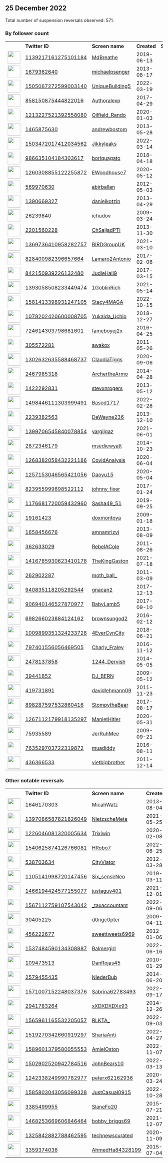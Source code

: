 
## 25 December 2022
Total number of suspension reversals observed: 571.

### By follower count
<table><tr><th></th><th align="left">Twitter ID</th><th align="left">Screen name</th>
<th align="left">Created</th><th align="left">Status</th><th align="left">Suspended</th><th align="left">Followers</th>
<tr><td><a href="https://pbs.twimg.com/profile_images/1628157957165707267/Q-X7iE_K_normal.jpg"><img src="https://pbs.twimg.com/profile_images/1628157957165707267/Q-X7iE_K_normal.jpg" width="40px" height="40px" align="center"/></a></td><td><a href="https://twitter.com/intent/user?user_id=1139217161275101184">1139217161275101184</a></td><td><a href="https://twitter.com/MdBreathe">MdBreathe</a></td><td>2019-06-13</td><td align="center"></td><td>2022-07-30</td><td>212923</td></tr>
<tr><td><a href="https://pbs.twimg.com/profile_images/1347992309535625216/8sHtpp8C_normal.jpg"><img src="https://pbs.twimg.com/profile_images/1347992309535625216/8sHtpp8C_normal.jpg" width="40px" height="40px" align="center"/></a></td><td><a href="https://twitter.com/intent/user?user_id=1679362640">1679362640</a></td><td><a href="https://twitter.com/michaelpsenger">michaelpsenger</a></td><td>2013-08-17</td><td align="center"></td><td>2022-03-09</td><td>155229</td></tr>
<tr><td><a href="https://pbs.twimg.com/profile_images/1638096864158392320/zbBc-yy7_normal.jpg"><img src="https://pbs.twimg.com/profile_images/1638096864158392320/zbBc-yy7_normal.jpg" width="40px" height="40px" align="center"/></a></td><td><a href="https://twitter.com/intent/user?user_id=1505067272599003140">1505067272599003140</a></td><td><a href="https://twitter.com/UniqueBuilding5">UniqueBuilding5</a></td><td>2022-03-19</td><td align="center"></td><td>2022-10-29</td><td>141129</td></tr>
<tr><td><a href="https://pbs.twimg.com/profile_images/1609044839596978177/in7I6Cro_normal.jpg"><img src="https://pbs.twimg.com/profile_images/1609044839596978177/in7I6Cro_normal.jpg" width="40px" height="40px" align="center"/></a></td><td><a href="https://twitter.com/intent/user?user_id=858150875444822016">858150875444822016</a></td><td><a href="https://twitter.com/Authoralexp">Authoralexp</a></td><td>2017-04-29</td><td align="center"></td><td>2022-12-21</td><td>83364</td></tr>
<tr><td><a href="https://pbs.twimg.com/profile_images/1380942320569303043/Y2-LkpFj_normal.jpg"><img src="https://pbs.twimg.com/profile_images/1380942320569303043/Y2-LkpFj_normal.jpg" width="40px" height="40px" align="center"/></a></td><td><a href="https://twitter.com/intent/user?user_id=1213227521392558080">1213227521392558080</a></td><td><a href="https://twitter.com/Oilfield_Rando">Oilfield_Rando</a></td><td>2020-01-03</td><td align="center"></td><td>2022-12-23</td><td>83040</td></tr>
<tr><td><a href="https://pbs.twimg.com/profile_images/1351554365216141313/8Ij7frD5_normal.jpg"><img src="https://pbs.twimg.com/profile_images/1351554365216141313/8Ij7frD5_normal.jpg" width="40px" height="40px" align="center"/></a></td><td><a href="https://twitter.com/intent/user?user_id=1465875630">1465875630</a></td><td><a href="https://twitter.com/andrewbostom">andrewbostom</a></td><td>2013-05-28</td><td align="center"></td><td>2022-07-27</td><td>67160</td></tr>
<tr><td><a href="https://pbs.twimg.com/profile_images/1507581916119445508/iGAbE9LS_normal.jpg"><img src="https://pbs.twimg.com/profile_images/1507581916119445508/iGAbE9LS_normal.jpg" width="40px" height="40px" align="center"/></a></td><td><a href="https://twitter.com/intent/user?user_id=1503472017412034562">1503472017412034562</a></td><td><a href="https://twitter.com/Jikkyleaks">Jikkyleaks</a></td><td>2022-03-14</td><td align="center"></td><td>2022-07-04</td><td>65938</td></tr>
<tr><td><a href="https://pbs.twimg.com/profile_images/1205190025656315904/QMHi-hK9_normal.jpg"><img src="https://pbs.twimg.com/profile_images/1205190025656315904/QMHi-hK9_normal.jpg" width="40px" height="40px" align="center"/></a></td><td><a href="https://twitter.com/intent/user?user_id=986635104184303617">986635104184303617</a></td><td><a href="https://twitter.com/boriquagato">boriquagato</a></td><td>2018-04-18</td><td align="center"></td><td></td><td>65746</td></tr>
<tr><td><a href="https://pbs.twimg.com/profile_images/1636735175462617089/vPht5xoC_normal.jpg"><img src="https://pbs.twimg.com/profile_images/1636735175462617089/vPht5xoC_normal.jpg" width="40px" height="40px" align="center"/></a></td><td><a href="https://twitter.com/intent/user?user_id=1260308855122255872">1260308855122255872</a></td><td><a href="https://twitter.com/EWoodhouse7">EWoodhouse7</a></td><td>2020-05-12</td><td align="center"></td><td>2022-07-07</td><td>51012</td></tr>
<tr><td><a href="https://pbs.twimg.com/profile_images/1320671112880152577/xXivOqmJ_normal.jpg"><img src="https://pbs.twimg.com/profile_images/1320671112880152577/xXivOqmJ_normal.jpg" width="40px" height="40px" align="center"/></a></td><td><a href="https://twitter.com/intent/user?user_id=569970630">569970630</a></td><td><a href="https://twitter.com/abirballan">abirballan</a></td><td>2012-05-03</td><td align="center"></td><td>2022-03-03</td><td>49029</td></tr>
<tr><td><a href="https://pbs.twimg.com/profile_images/1336579152166588419/C9fTDo8J_normal.jpg"><img src="https://pbs.twimg.com/profile_images/1336579152166588419/C9fTDo8J_normal.jpg" width="40px" height="40px" align="center"/></a></td><td><a href="https://twitter.com/intent/user?user_id=1390669327">1390669327</a></td><td><a href="https://twitter.com/danielkotzin">danielkotzin</a></td><td>2013-04-29</td><td align="center"></td><td>2022-04-30</td><td>43639</td></tr>
<tr><td><a href="https://pbs.twimg.com/profile_images/1498646123451498496/F237_yd0_normal.jpg"><img src="https://pbs.twimg.com/profile_images/1498646123451498496/F237_yd0_normal.jpg" width="40px" height="40px" align="center"/></a></td><td><a href="https://twitter.com/intent/user?user_id=26239840">26239840</a></td><td><a href="https://twitter.com/ichudov">ichudov</a></td><td>2009-03-24</td><td align="center"></td><td>2022-07-10</td><td>26802</td></tr>
<tr><td><a href="https://pbs.twimg.com/profile_images/1312509447361658887/7XjjvWB7_normal.jpg"><img src="https://pbs.twimg.com/profile_images/1312509447361658887/7XjjvWB7_normal.jpg" width="40px" height="40px" align="center"/></a></td><td><a href="https://twitter.com/intent/user?user_id=2201560228">2201560228</a></td><td><a href="https://twitter.com/ChSajjadPTI">ChSajjadPTI</a></td><td>2013-11-30</td><td align="center"></td><td></td><td>26448</td></tr>
<tr><td><a href="https://pbs.twimg.com/profile_images/1405477317305118722/yJaZzX4V_normal.jpg"><img src="https://pbs.twimg.com/profile_images/1405477317305118722/yJaZzX4V_normal.jpg" width="40px" height="40px" align="center"/></a></td><td><a href="https://twitter.com/intent/user?user_id=1369736410958282757">1369736410958282757</a></td><td><a href="https://twitter.com/BIRDGroupUK">BIRDGroupUK</a></td><td>2021-03-10</td><td align="center"></td><td></td><td>25786</td></tr>
<tr><td><a href="https://pbs.twimg.com/profile_images/1181313342922559488/VdH35Bi8_normal.jpg"><img src="https://pbs.twimg.com/profile_images/1181313342922559488/VdH35Bi8_normal.jpg" width="40px" height="40px" align="center"/></a></td><td><a href="https://twitter.com/intent/user?user_id=828400982396657664">828400982396657664</a></td><td><a href="https://twitter.com/Lamaro2Antonio">Lamaro2Antonio</a></td><td>2017-02-06</td><td align="center"></td><td>2022-09-10</td><td>23638</td></tr>
<tr><td><a href="https://pbs.twimg.com/profile_images/1466745342729281549/Yj1HNKye_normal.jpg"><img src="https://pbs.twimg.com/profile_images/1466745342729281549/Yj1HNKye_normal.jpg" width="40px" height="40px" align="center"/></a></td><td><a href="https://twitter.com/intent/user?user_id=842150939226132480">842150939226132480</a></td><td><a href="https://twitter.com/JudieHall9">JudieHall9</a></td><td>2017-03-15</td><td align="center"></td><td>2022-11-04</td><td>22699</td></tr>
<tr><td><a href="https://pbs.twimg.com/profile_images/1634135909858783234/HzShm-QE_normal.jpg"><img src="https://pbs.twimg.com/profile_images/1634135909858783234/HzShm-QE_normal.jpg" width="40px" height="40px" align="center"/></a></td><td><a href="https://twitter.com/intent/user?user_id=1393058508233449474">1393058508233449474</a></td><td><a href="https://twitter.com/1GoblinRich">1GoblinRich</a></td><td>2021-05-14</td><td align="center"></td><td>2022-12-16</td><td>22082</td></tr>
<tr><td><a href="https://pbs.twimg.com/profile_images/1653796863194148873/VUWyIus5_normal.jpg"><img src="https://pbs.twimg.com/profile_images/1653796863194148873/VUWyIus5_normal.jpg" width="40px" height="40px" align="center"/></a></td><td><a href="https://twitter.com/intent/user?user_id=1581413398931247105">1581413398931247105</a></td><td><a href="https://twitter.com/Stacy4MAGA">Stacy4MAGA</a></td><td>2022-10-15</td><td align="center"></td><td>2022-12-21</td><td>20706</td></tr>
<tr><td><a href="https://pbs.twimg.com/profile_images/1278353027926114304/lv6b4dw3_normal.jpg"><img src="https://pbs.twimg.com/profile_images/1278353027926114304/lv6b4dw3_normal.jpg" width="40px" height="40px" align="center"/></a></td><td><a href="https://twitter.com/intent/user?user_id=1078202420600008705">1078202420600008705</a></td><td><a href="https://twitter.com/Yukaida_Uchio">Yukaida_Uchio</a></td><td>2018-12-27</td><td align="center"></td><td></td><td>20256</td></tr>
<tr><td><a href="https://pbs.twimg.com/profile_images/1605496890216386560/0XfN9xuP_normal.jpg"><img src="https://pbs.twimg.com/profile_images/1605496890216386560/0XfN9xuP_normal.jpg" width="40px" height="40px" align="center"/></a></td><td><a href="https://twitter.com/intent/user?user_id=724614303798681601">724614303798681601</a></td><td><a href="https://twitter.com/fameboyej2x">fameboyej2x</a></td><td>2016-04-25</td><td align="center"></td><td>2022-12-14</td><td>18623</td></tr>
<tr><td><a href="https://pbs.twimg.com/profile_images/1653916441513537536/dcUagZBN_normal.jpg"><img src="https://pbs.twimg.com/profile_images/1653916441513537536/dcUagZBN_normal.jpg" width="40px" height="40px" align="center"/></a></td><td><a href="https://twitter.com/intent/user?user_id=305572281">305572281</a></td><td><a href="https://twitter.com/awakox">awakox</a></td><td>2011-05-26</td><td align="center"></td><td>2022-11-27</td><td>14703</td></tr>
<tr><td><a href="https://pbs.twimg.com/profile_images/1648841823408869377/9tJgLi9Q_normal.jpg"><img src="https://pbs.twimg.com/profile_images/1648841823408869377/9tJgLi9Q_normal.jpg" width="40px" height="40px" align="center"/></a></td><td><a href="https://twitter.com/intent/user?user_id=1302632635588468737">1302632635588468737</a></td><td><a href="https://twitter.com/ClaudiaTiggs">ClaudiaTiggs</a></td><td>2020-09-06</td><td align="center"></td><td>2022-10-10</td><td>14675</td></tr>
<tr><td><a href="https://pbs.twimg.com/profile_images/1627813069333364736/lDl8UoyG_normal.jpg"><img src="https://pbs.twimg.com/profile_images/1627813069333364736/lDl8UoyG_normal.jpg" width="40px" height="40px" align="center"/></a></td><td><a href="https://twitter.com/intent/user?user_id=2467985318">2467985318</a></td><td><a href="https://twitter.com/ArchertheArmo">ArchertheArmo</a></td><td>2014-04-28</td><td align="center"></td><td></td><td>14637</td></tr>
<tr><td><a href="https://pbs.twimg.com/profile_images/1606647786480467968/rGO92Xr5_normal.jpg"><img src="https://pbs.twimg.com/profile_images/1606647786480467968/rGO92Xr5_normal.jpg" width="40px" height="40px" align="center"/></a></td><td><a href="https://twitter.com/intent/user?user_id=1422292831">1422292831</a></td><td><a href="https://twitter.com/stevxnrogers">stevxnrogers</a></td><td>2013-05-12</td><td align="center"></td><td></td><td>11990</td></tr>
<tr><td><a href="https://pbs.twimg.com/profile_images/1608930214368649216/oKWNLHDk_normal.jpg"><img src="https://pbs.twimg.com/profile_images/1608930214368649216/oKWNLHDk_normal.jpg" width="40px" height="40px" align="center"/></a></td><td><a href="https://twitter.com/intent/user?user_id=1498446111303999491">1498446111303999491</a></td><td><a href="https://twitter.com/Based1717">Based1717</a></td><td>2022-02-28</td><td align="center"></td><td>2022-12-23</td><td>11891</td></tr>
<tr><td><a href="https://pbs.twimg.com/profile_images/1626079627591426048/ta3Slep7_normal.jpg"><img src="https://pbs.twimg.com/profile_images/1626079627591426048/ta3Slep7_normal.jpg" width="40px" height="40px" align="center"/></a></td><td><a href="https://twitter.com/intent/user?user_id=2239382563">2239382563</a></td><td><a href="https://twitter.com/DeWayne236">DeWayne236</a></td><td>2013-12-10</td><td align="center"></td><td>2022-10-12</td><td>10893</td></tr>
<tr><td><a href="https://pbs.twimg.com/profile_images/1523337682436472833/7i5QyMeq_normal.jpg"><img src="https://pbs.twimg.com/profile_images/1523337682436472833/7i5QyMeq_normal.jpg" width="40px" height="40px" align="center"/></a></td><td><a href="https://twitter.com/intent/user?user_id=1399706545840078854">1399706545840078854</a></td><td><a href="https://twitter.com/yargilgaz">yargilgaz</a></td><td>2021-06-01</td><td align="center"></td><td>2022-11-17</td><td>9742</td></tr>
<tr><td><a href="https://pbs.twimg.com/profile_images/1626359234748379136/jqRTcIwW_normal.png"><img src="https://pbs.twimg.com/profile_images/1626359234748379136/jqRTcIwW_normal.png" width="40px" height="40px" align="center"/></a></td><td><a href="https://twitter.com/intent/user?user_id=2872346179">2872346179</a></td><td><a href="https://twitter.com/msediewyatt">msediewyatt</a></td><td>2014-10-23</td><td align="center"></td><td>2022-08-20</td><td>9608</td></tr>
<tr><td><a href="https://pbs.twimg.com/profile_images/1276998810573500416/5vWQ2Za1_normal.jpg"><img src="https://pbs.twimg.com/profile_images/1276998810573500416/5vWQ2Za1_normal.jpg" width="40px" height="40px" align="center"/></a></td><td><a href="https://twitter.com/intent/user?user_id=1268382058432221186">1268382058432221186</a></td><td><a href="https://twitter.com/CovidAnalysis">CovidAnalysis</a></td><td>2020-06-04</td><td align="center"></td><td></td><td>9018</td></tr>
<tr><td><a href="https://pbs.twimg.com/profile_images/1373161308619608067/fG-ZAynr_normal.jpg"><img src="https://pbs.twimg.com/profile_images/1373161308619608067/fG-ZAynr_normal.jpg" width="40px" height="40px" align="center"/></a></td><td><a href="https://twitter.com/intent/user?user_id=1257153046565421056">1257153046565421056</a></td><td><a href="https://twitter.com/Daoyu15">Daoyu15</a></td><td>2020-05-04</td><td align="center">🔒</td><td>2022-07-17</td><td>7972</td></tr>
<tr><td><a href="https://pbs.twimg.com/profile_images/1085312818017034240/--Fp0tic_normal.jpg"><img src="https://pbs.twimg.com/profile_images/1085312818017034240/--Fp0tic_normal.jpg" width="40px" height="40px" align="center"/></a></td><td><a href="https://twitter.com/intent/user?user_id=823955999698522112">823955999698522112</a></td><td><a href="https://twitter.com/johnny_fixer">johnny_fixer</a></td><td>2017-01-24</td><td align="center"></td><td></td><td>7967</td></tr>
<tr><td><a href="https://pbs.twimg.com/profile_images/1226185516544151552/5DHAiNXj_normal.jpg"><img src="https://pbs.twimg.com/profile_images/1226185516544151552/5DHAiNXj_normal.jpg" width="40px" height="40px" align="center"/></a></td><td><a href="https://twitter.com/intent/user?user_id=1176681720059432960">1176681720059432960</a></td><td><a href="https://twitter.com/Sasha49_51">Sasha49_51</a></td><td>2019-09-25</td><td align="center"></td><td></td><td>7793</td></tr>
<tr><td><a href="https://pbs.twimg.com/profile_images/1649227660231311362/o50XqFTH_normal.jpg"><img src="https://pbs.twimg.com/profile_images/1649227660231311362/o50XqFTH_normal.jpg" width="40px" height="40px" align="center"/></a></td><td><a href="https://twitter.com/intent/user?user_id=19161423">19161423</a></td><td><a href="https://twitter.com/doxmontoya">doxmontoya</a></td><td>2009-01-18</td><td align="center"></td><td></td><td>7161</td></tr>
<tr><td><a href="https://pbs.twimg.com/profile_images/583057614675804160/vdUaCg-r_normal.jpg"><img src="https://pbs.twimg.com/profile_images/583057614675804160/vdUaCg-r_normal.jpg" width="40px" height="40px" align="center"/></a></td><td><a href="https://twitter.com/intent/user?user_id=1658456676">1658456676</a></td><td><a href="https://twitter.com/amnamrizvi">amnamrizvi</a></td><td>2013-08-09</td><td align="center"></td><td>2022-10-11</td><td>7089</td></tr>
<tr><td><a href="https://pbs.twimg.com/profile_images/963658310540054528/cXVULEr7_normal.jpg"><img src="https://pbs.twimg.com/profile_images/963658310540054528/cXVULEr7_normal.jpg" width="40px" height="40px" align="center"/></a></td><td><a href="https://twitter.com/intent/user?user_id=362633029">362633029</a></td><td><a href="https://twitter.com/RebelACole">RebelACole</a></td><td>2011-08-26</td><td align="center">🔒</td><td></td><td>6359</td></tr>
<tr><td><a href="https://pbs.twimg.com/profile_images/1649805083012661248/aPRjRomf_normal.jpg"><img src="https://pbs.twimg.com/profile_images/1649805083012661248/aPRjRomf_normal.jpg" width="40px" height="40px" align="center"/></a></td><td><a href="https://twitter.com/intent/user?user_id=1416785930623410178">1416785930623410178</a></td><td><a href="https://twitter.com/TheKingGaston">TheKingGaston</a></td><td>2021-07-18</td><td align="center"></td><td>2022-12-13</td><td>6285</td></tr>
<tr><td><a href="https://pbs.twimg.com/profile_images/1357415212891127818/PmDMk5eC_normal.jpg"><img src="https://pbs.twimg.com/profile_images/1357415212891127818/PmDMk5eC_normal.jpg" width="40px" height="40px" align="center"/></a></td><td><a href="https://twitter.com/intent/user?user_id=262902287">262902287</a></td><td><a href="https://twitter.com/moth_ball_">moth_ball_</a></td><td>2011-03-09</td><td align="center"></td><td></td><td>6222</td></tr>
<tr><td><a href="https://pbs.twimg.com/profile_images/1622694849370804224/RyaIIoNp_normal.jpg"><img src="https://pbs.twimg.com/profile_images/1622694849370804224/RyaIIoNp_normal.jpg" width="40px" height="40px" align="center"/></a></td><td><a href="https://twitter.com/intent/user?user_id=940835118205292544">940835118205292544</a></td><td><a href="https://twitter.com/gnacan2">gnacan2</a></td><td>2017-12-13</td><td align="center"></td><td></td><td>6170</td></tr>
<tr><td><a href="https://pbs.twimg.com/profile_images/1655369996871303168/Zpg_UrHs_normal.jpg"><img src="https://pbs.twimg.com/profile_images/1655369996871303168/Zpg_UrHs_normal.jpg" width="40px" height="40px" align="center"/></a></td><td><a href="https://twitter.com/intent/user?user_id=906940146527870977">906940146527870977</a></td><td><a href="https://twitter.com/BabyLamb5">BabyLamb5</a></td><td>2017-09-10</td><td align="center"></td><td>2022-11-23</td><td>5926</td></tr>
<tr><td><a href="https://pbs.twimg.com/profile_images/1415174767276081155/fd1ASaoS_normal.jpg"><img src="https://pbs.twimg.com/profile_images/1415174767276081155/fd1ASaoS_normal.jpg" width="40px" height="40px" align="center"/></a></td><td><a href="https://twitter.com/intent/user?user_id=698266023884124162">698266023884124162</a></td><td><a href="https://twitter.com/brownsungod2">brownsungod2</a></td><td>2016-02-12</td><td align="center"></td><td></td><td>5532</td></tr>
<tr><td><a href="https://pbs.twimg.com/profile_images/1613595504990121984/4Fh6VUeC_normal.jpg"><img src="https://pbs.twimg.com/profile_images/1613595504990121984/4Fh6VUeC_normal.jpg" width="40px" height="40px" align="center"/></a></td><td><a href="https://twitter.com/intent/user?user_id=1009899351324233728">1009899351324233728</a></td><td><a href="https://twitter.com/4EverCynCity">4EverCynCity</a></td><td>2018-06-21</td><td align="center"></td><td></td><td>5524</td></tr>
<tr><td><a href="https://pbs.twimg.com/profile_images/1191360470466400256/eHgSWk_6_normal.jpg"><img src="https://pbs.twimg.com/profile_images/1191360470466400256/eHgSWk_6_normal.jpg" width="40px" height="40px" align="center"/></a></td><td><a href="https://twitter.com/intent/user?user_id=797401556056469505">797401556056469505</a></td><td><a href="https://twitter.com/Charly_Fraley">Charly_Fraley</a></td><td>2016-11-12</td><td align="center"></td><td></td><td>5414</td></tr>
<tr><td><a href="https://pbs.twimg.com/profile_images/1290090690068742144/-72LvHaD_normal.jpg"><img src="https://pbs.twimg.com/profile_images/1290090690068742144/-72LvHaD_normal.jpg" width="40px" height="40px" align="center"/></a></td><td><a href="https://twitter.com/intent/user?user_id=2478137858">2478137858</a></td><td><a href="https://twitter.com/1244_Dervish">1244_Dervish</a></td><td>2014-05-05</td><td align="center"></td><td>2022-11-28</td><td>5074</td></tr>
<tr><td><a href="https://pbs.twimg.com/profile_images/1632554792219209729/IimKLVgL_normal.jpg"><img src="https://pbs.twimg.com/profile_images/1632554792219209729/IimKLVgL_normal.jpg" width="40px" height="40px" align="center"/></a></td><td><a href="https://twitter.com/intent/user?user_id=39441852">39441852</a></td><td><a href="https://twitter.com/DJ_BERN">DJ_BERN</a></td><td>2009-05-12</td><td align="center"></td><td></td><td>4981</td></tr>
<tr><td><a href="https://pbs.twimg.com/profile_images/1207938362738454528/VKwGiLUy_normal.jpg"><img src="https://pbs.twimg.com/profile_images/1207938362738454528/VKwGiLUy_normal.jpg" width="40px" height="40px" align="center"/></a></td><td><a href="https://twitter.com/intent/user?user_id=419731891">419731891</a></td><td><a href="https://twitter.com/davidlehmann09">davidlehmann09</a></td><td>2011-11-23</td><td align="center"></td><td>2022-11-01</td><td>4635</td></tr>
<tr><td><a href="https://pbs.twimg.com/profile_images/1606302629113393152/5rnWzRtw_normal.jpg"><img src="https://pbs.twimg.com/profile_images/1606302629113393152/5rnWzRtw_normal.jpg" width="40px" height="40px" align="center"/></a></td><td><a href="https://twitter.com/intent/user?user_id=898287597532860416">898287597532860416</a></td><td><a href="https://twitter.com/StompytheBear">StompytheBear</a></td><td>2017-08-17</td><td align="center"></td><td></td><td>4562</td></tr>
<tr><td><a href="https://pbs.twimg.com/profile_images/1348845181034967041/fumFU2f7_normal.jpg"><img src="https://pbs.twimg.com/profile_images/1348845181034967041/fumFU2f7_normal.jpg" width="40px" height="40px" align="center"/></a></td><td><a href="https://twitter.com/intent/user?user_id=1267112179918135297">1267112179918135297</a></td><td><a href="https://twitter.com/ManletHitler">ManletHitler</a></td><td>2020-05-31</td><td align="center">🚫</td><td></td><td>4133</td></tr>
<tr><td><a href="https://pbs.twimg.com/profile_images/1649161590896484353/4nzLsLXE_normal.jpg"><img src="https://pbs.twimg.com/profile_images/1649161590896484353/4nzLsLXE_normal.jpg" width="40px" height="40px" align="center"/></a></td><td><a href="https://twitter.com/intent/user?user_id=75935589">75935589</a></td><td><a href="https://twitter.com/JerRuhMee">JerRuhMee</a></td><td>2009-09-21</td><td align="center"></td><td></td><td>4101</td></tr>
<tr><td><a href="https://pbs.twimg.com/profile_images/1372026292682510338/bC6rVNY0_normal.jpg"><img src="https://pbs.twimg.com/profile_images/1372026292682510338/bC6rVNY0_normal.jpg" width="40px" height="40px" align="center"/></a></td><td><a href="https://twitter.com/intent/user?user_id=763529703722319872">763529703722319872</a></td><td><a href="https://twitter.com/muadiddy">muadiddy</a></td><td>2016-08-11</td><td align="center"></td><td></td><td>3984</td></tr>
<tr><td><a href="https://pbs.twimg.com/profile_images/1005861283462242304/kYznS_V3_normal.jpg"><img src="https://pbs.twimg.com/profile_images/1005861283462242304/kYznS_V3_normal.jpg" width="40px" height="40px" align="center"/></a></td><td><a href="https://twitter.com/intent/user?user_id=436366533">436366533</a></td><td><a href="https://twitter.com/vietbigbrother">vietbigbrother</a></td><td>2011-12-14</td><td align="center"></td><td>2022-12-18</td><td>3971</td></tr>
</table>

### Other notable reversals
<table><tr><th></th><th align="left">Twitter ID</th><th align="left">Screen name</th>
<th align="left">Created</th><th align="left">Status</th><th align="left">Suspended</th><th align="left">Followers</th>
<tr><td><a href="https://pbs.twimg.com/profile_images/1653935161418067969/S4AWdQf0_normal.jpg"><img src="https://pbs.twimg.com/profile_images/1653935161418067969/S4AWdQf0_normal.jpg" width="40px" height="40px" align="center"/></a></td><td><a href="https://twitter.com/intent/user?user_id=1646170303">1646170303</a></td><td><a href="https://twitter.com/MicahWatz">MicahWatz</a></td><td>2013-08-04</td><td align="center"></td><td>2022-11-29</td><td>80</td></tr>
<tr><td><a href="https://pbs.twimg.com/profile_images/1608097018320424960/sf3kwdK__normal.jpg"><img src="https://pbs.twimg.com/profile_images/1608097018320424960/sf3kwdK__normal.jpg" width="40px" height="40px" align="center"/></a></td><td><a href="https://twitter.com/intent/user?user_id=1397086587821826049">1397086587821826049</a></td><td><a href="https://twitter.com/NietzscheMeta">NietzscheMeta</a></td><td>2021-05-25</td><td align="center"></td><td>2022-11-29</td><td>313</td></tr>
<tr><td><a href="https://pbs.twimg.com/profile_images/1264450132268982273/PgS5UsXz_normal.jpg"><img src="https://pbs.twimg.com/profile_images/1264450132268982273/PgS5UsXz_normal.jpg" width="40px" height="40px" align="center"/></a></td><td><a href="https://twitter.com/intent/user?user_id=1226046081320005634">1226046081320005634</a></td><td><a href="https://twitter.com/Trixiwin">Trixiwin</a></td><td>2020-02-08</td><td align="center"></td><td>2022-11-29</td><td>1665</td></tr>
<tr><td><a href="https://pbs.twimg.com/profile_images/1591270309382213633/yCrKm3NG_normal.jpg"><img src="https://pbs.twimg.com/profile_images/1591270309382213633/yCrKm3NG_normal.jpg" width="40px" height="40px" align="center"/></a></td><td><a href="https://twitter.com/intent/user?user_id=1540625874126766081">1540625874126766081</a></td><td><a href="https://twitter.com/HRobo7">HRobo7</a></td><td>2022-06-25</td><td align="center"></td><td>2022-12-16</td><td>310</td></tr>
<tr><td><a href="https://pbs.twimg.com/profile_images/1445096669767356425/3A6f6kef_normal.jpg"><img src="https://pbs.twimg.com/profile_images/1445096669767356425/3A6f6kef_normal.jpg" width="40px" height="40px" align="center"/></a></td><td><a href="https://twitter.com/intent/user?user_id=538703634">538703634</a></td><td><a href="https://twitter.com/CityViator">CityViator</a></td><td>2012-03-28</td><td align="center"></td><td>2022-12-18</td><td>119</td></tr>
<tr><td><a href="https://pbs.twimg.com/profile_images/1609854336250834944/O1Xk1oCj_normal.jpg"><img src="https://pbs.twimg.com/profile_images/1609854336250834944/O1Xk1oCj_normal.jpg" width="40px" height="40px" align="center"/></a></td><td><a href="https://twitter.com/intent/user?user_id=1105141998720147456">1105141998720147456</a></td><td><a href="https://twitter.com/Six_senseNeo">Six_senseNeo</a></td><td>2019-03-11</td><td align="center">🚫</td><td>2022-11-29</td><td>268</td></tr>
<tr><td><a href="https://pbs.twimg.com/profile_images/1519820356113993728/5pMqFJTl_normal.jpg"><img src="https://pbs.twimg.com/profile_images/1519820356113993728/5pMqFJTl_normal.jpg" width="40px" height="40px" align="center"/></a></td><td><a href="https://twitter.com/intent/user?user_id=1466194424577155077">1466194424577155077</a></td><td><a href="https://twitter.com/justaguy401">justaguy401</a></td><td>2021-12-01</td><td align="center"></td><td>2022-12-13</td><td>616</td></tr>
<tr><td><a href="https://pbs.twimg.com/profile_images/1586555671515914240/itiqtbIG_normal.jpg"><img src="https://pbs.twimg.com/profile_images/1586555671515914240/itiqtbIG_normal.jpg" width="40px" height="40px" align="center"/></a></td><td><a href="https://twitter.com/intent/user?user_id=1567112759107543042">1567112759107543042</a></td><td><a href="https://twitter.com/_taxaccountant">_taxaccountant</a></td><td>2022-09-06</td><td align="center"></td><td>2022-11-30</td><td>1</td></tr>
<tr><td><a href="https://pbs.twimg.com/profile_images/1618823602471854080/6MPaZ49k_normal.jpg"><img src="https://pbs.twimg.com/profile_images/1618823602471854080/6MPaZ49k_normal.jpg" width="40px" height="40px" align="center"/></a></td><td><a href="https://twitter.com/intent/user?user_id=30405225">30405225</a></td><td><a href="https://twitter.com/d0ngc0pter">d0ngc0pter</a></td><td>2009-04-11</td><td align="center"></td><td>2022-11-28</td><td>497</td></tr>
<tr><td><a href="https://pbs.twimg.com/profile_images/1800606447/19945_1285805662275_1144162676_30906785_2685655_n_normal.jpg"><img src="https://pbs.twimg.com/profile_images/1800606447/19945_1285805662275_1144162676_30906785_2685655_n_normal.jpg" width="40px" height="40px" align="center"/></a></td><td><a href="https://twitter.com/intent/user?user_id=456222677">456222677</a></td><td><a href="https://twitter.com/sweettweets6969">sweettweets6969</a></td><td>2012-01-06</td><td align="center"></td><td>2022-12-15</td><td>65</td></tr>
<tr><td><a href="https://pbs.twimg.com/profile_images/1537484879646040065/N4sf7WXx_normal.png"><img src="https://pbs.twimg.com/profile_images/1537484879646040065/N4sf7WXx_normal.png" width="40px" height="40px" align="center"/></a></td><td><a href="https://twitter.com/intent/user?user_id=1537484590134308887">1537484590134308887</a></td><td><a href="https://twitter.com/Balmergirl">Balmergirl</a></td><td>2022-06-16</td><td align="center"></td><td>2022-12-16</td><td>240</td></tr>
<tr><td><a href="https://pbs.twimg.com/profile_images/1622504153254866944/Qd7e9KS4_normal.jpg"><img src="https://pbs.twimg.com/profile_images/1622504153254866944/Qd7e9KS4_normal.jpg" width="40px" height="40px" align="center"/></a></td><td><a href="https://twitter.com/intent/user?user_id=109473513">109473513</a></td><td><a href="https://twitter.com/DanRojas45">DanRojas45</a></td><td>2010-01-29</td><td align="center"></td><td>2022-12-07</td><td>768</td></tr>
<tr><td><a href="https://pbs.twimg.com/profile_images/1544683398735740928/ZL92AGhZ_normal.jpg"><img src="https://pbs.twimg.com/profile_images/1544683398735740928/ZL92AGhZ_normal.jpg" width="40px" height="40px" align="center"/></a></td><td><a href="https://twitter.com/intent/user?user_id=2579455435">2579455435</a></td><td><a href="https://twitter.com/NiederBub">NiederBub</a></td><td>2014-06-20</td><td align="center">🚫</td><td>2022-11-28</td><td>256</td></tr>
<tr><td><a href="https://pbs.twimg.com/profile_images/1573564024821895168/p2tWRg6O_normal.jpg"><img src="https://pbs.twimg.com/profile_images/1573564024821895168/p2tWRg6O_normal.jpg" width="40px" height="40px" align="center"/></a></td><td><a href="https://twitter.com/intent/user?user_id=1571007152248037376">1571007152248037376</a></td><td><a href="https://twitter.com/Sabrina62783493">Sabrina62783493</a></td><td>2022-09-17</td><td align="center"></td><td>2022-12-17</td><td>48</td></tr>
<tr><td><a href="https://pbs.twimg.com/profile_images/1603958767363792897/W2-G6vTn_normal.jpg"><img src="https://pbs.twimg.com/profile_images/1603958767363792897/W2-G6vTn_normal.jpg" width="40px" height="40px" align="center"/></a></td><td><a href="https://twitter.com/intent/user?user_id=2941783264">2941783264</a></td><td><a href="https://twitter.com/xXDXDXDXx93">xXDXDXDXx93</a></td><td>2014-12-26</td><td align="center">🚫</td><td>2022-12-20</td><td>1528</td></tr>
<tr><td><a href="https://pbs.twimg.com/profile_images/1624839583421825024/Fk-lDp0P_normal.jpg"><img src="https://pbs.twimg.com/profile_images/1624839583421825024/Fk-lDp0P_normal.jpg" width="40px" height="40px" align="center"/></a></td><td><a href="https://twitter.com/intent/user?user_id=1565961165532205057">1565961165532205057</a></td><td><a href="https://twitter.com/RLKTA_">RLKTA_</a></td><td>2022-09-03</td><td align="center"></td><td>2022-11-28</td><td>153</td></tr>
<tr><td><a href="https://pbs.twimg.com/profile_images/1613515975109779456/_7AjIu4q_normal.jpg"><img src="https://pbs.twimg.com/profile_images/1613515975109779456/_7AjIu4q_normal.jpg" width="40px" height="40px" align="center"/></a></td><td><a href="https://twitter.com/intent/user?user_id=1519270342660919297">1519270342660919297</a></td><td><a href="https://twitter.com/ShariaAnti">ShariaAnti</a></td><td>2022-04-27</td><td align="center"></td><td>2022-10-20</td><td>626</td></tr>
<tr><td><a href="https://pbs.twimg.com/profile_images/1589603783289569280/fS97Y78L_normal.jpg"><img src="https://pbs.twimg.com/profile_images/1589603783289569280/fS97Y78L_normal.jpg" width="40px" height="40px" align="center"/></a></td><td><a href="https://twitter.com/intent/user?user_id=1589601379580055553">1589601379580055553</a></td><td><a href="https://twitter.com/AmielOston">AmielOston</a></td><td>2022-11-07</td><td align="center"></td><td>2022-12-18</td><td>63</td></tr>
<tr><td><a href="https://pbs.twimg.com/profile_images/1519703675790188545/HWLKmp55_normal.jpg"><img src="https://pbs.twimg.com/profile_images/1519703675790188545/HWLKmp55_normal.jpg" width="40px" height="40px" align="center"/></a></td><td><a href="https://twitter.com/intent/user?user_id=1502902520942784516">1502902520942784516</a></td><td><a href="https://twitter.com/JohnBears10">JohnBears10</a></td><td>2022-03-13</td><td align="center">👋</td><td>2022-05-14</td><td>130</td></tr>
<tr><td><a href="https://abs.twimg.com/sticky/default_profile_images/default_profile_normal.png"><img src="https://abs.twimg.com/sticky/default_profile_images/default_profile_normal.png" width="40px" height="40px" align="center"/></a></td><td><a href="https://twitter.com/intent/user?user_id=1242338249990782977">1242338249990782977</a></td><td><a href="https://twitter.com/peterx62162936">peterx62162936</a></td><td>2020-03-24</td><td align="center">🔒</td><td>2022-12-21</td><td>14</td></tr>
<tr><td><a href="https://pbs.twimg.com/profile_images/1585803627733688320/smrPz6rO_normal.jpg"><img src="https://pbs.twimg.com/profile_images/1585803627733688320/smrPz6rO_normal.jpg" width="40px" height="40px" align="center"/></a></td><td><a href="https://twitter.com/intent/user?user_id=1585803043056099328">1585803043056099328</a></td><td><a href="https://twitter.com/JustCasual0915">JustCasual0915</a></td><td>2022-10-28</td><td align="center"></td><td>2022-11-20</td><td>127</td></tr>
<tr><td><a href="https://pbs.twimg.com/profile_images/1352001731618611200/aKJohCwZ_normal.jpg"><img src="https://pbs.twimg.com/profile_images/1352001731618611200/aKJohCwZ_normal.jpg" width="40px" height="40px" align="center"/></a></td><td><a href="https://twitter.com/intent/user?user_id=3385499955">3385499955</a></td><td><a href="https://twitter.com/SlaneFo20">SlaneFo20</a></td><td>2015-07-21</td><td align="center"></td><td>2022-11-02</td><td>162</td></tr>
<tr><td><a href="https://pbs.twimg.com/profile_images/1471969327771357185/Y_pLrse2_normal.jpg"><img src="https://pbs.twimg.com/profile_images/1471969327771357185/Y_pLrse2_normal.jpg" width="40px" height="40px" align="center"/></a></td><td><a href="https://twitter.com/intent/user?user_id=1468253669606846464">1468253669606846464</a></td><td><a href="https://twitter.com/bobby_briggs69">bobby_briggs69</a></td><td>2021-12-07</td><td align="center"></td><td>2022-08-19</td><td>89</td></tr>
<tr><td><a href="https://pbs.twimg.com/profile_images/1325850891472265216/gY8Y1lzg_normal.jpg"><img src="https://pbs.twimg.com/profile_images/1325850891472265216/gY8Y1lzg_normal.jpg" width="40px" height="40px" align="center"/></a></td><td><a href="https://twitter.com/intent/user?user_id=1325842882788462595">1325842882788462595</a></td><td><a href="https://twitter.com/technewscurated">technewscurated</a></td><td>2020-11-09</td><td align="center"></td><td>2022-12-18</td><td>126</td></tr>
<tr><td><a href="https://pbs.twimg.com/profile_images/1474182604769345538/YYT2jWWk_normal.jpg"><img src="https://pbs.twimg.com/profile_images/1474182604769345538/YYT2jWWk_normal.jpg" width="40px" height="40px" align="center"/></a></td><td><a href="https://twitter.com/intent/user?user_id=3359374036">3359374036</a></td><td><a href="https://twitter.com/AhmedHa84328199">AhmedHa84328199</a></td><td>2015-07-04</td><td align="center">👋</td><td>2022-12-12</td><td>36</td></tr>
</table>
